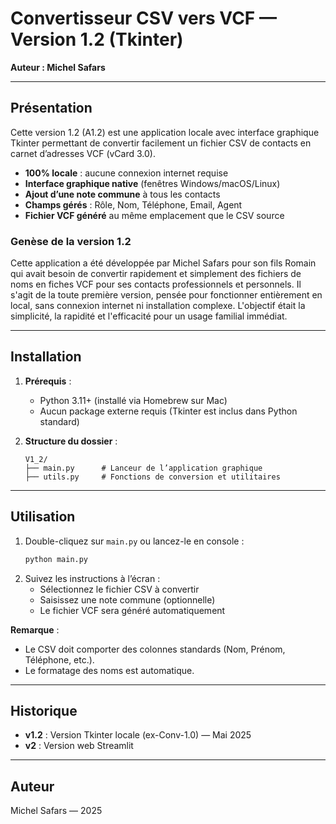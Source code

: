# Convertisseur CSV vers VCF — Version 1.2 (Tkinter)

**Auteur : Michel Safars**

---

## Présentation
Cette version 1.2 (A1.2) est une application locale avec interface graphique Tkinter permettant de convertir facilement un fichier CSV de contacts en carnet d’adresses VCF (vCard 3.0).

- **100% locale** : aucune connexion internet requise
- **Interface graphique native** (fenêtres Windows/macOS/Linux)
- **Ajout d’une note commune** à tous les contacts
- **Champs gérés** : Rôle, Nom, Téléphone, Email, Agent
- **Fichier VCF généré** au même emplacement que le CSV source

### Genèse de la version 1.2
Cette application a été développée par Michel Safars pour son fils Romain qui avait besoin de convertir rapidement et simplement des fichiers de noms en fiches VCF pour ses contacts professionnels et personnels. Il s'agit de la toute première version, pensée pour fonctionner entièrement en local, sans connexion internet ni installation complexe. L'objectif était la simplicité, la rapidité et l'efficacité pour un usage familial immédiat.

---

## Installation

1. **Prérequis** :
   - Python 3.11+ (installé via Homebrew sur Mac)
   - Aucun package externe requis (Tkinter est inclus dans Python standard)

2. **Structure du dossier** :
   ```
   V1_2/
   ├── main.py      # Lanceur de l’application graphique
   ├── utils.py     # Fonctions de conversion et utilitaires
   ```

---

## Utilisation

1. Double-cliquez sur `main.py` ou lancez-le en console :
   ```bash
   python main.py
   ```
2. Suivez les instructions à l’écran :
   - Sélectionnez le fichier CSV à convertir
   - Saisissez une note commune (optionnelle)
   - Le fichier VCF sera généré automatiquement

**Remarque** :
- Le CSV doit comporter des colonnes standards (Nom, Prénom, Téléphone, etc.).
- Le formatage des noms est automatique.

---

## Historique
- **v1.2** : Version Tkinter locale (ex-Conv-1.0) — Mai 2025
- **v2**   : Version web Streamlit

---

## Auteur
Michel Safars — 2025
